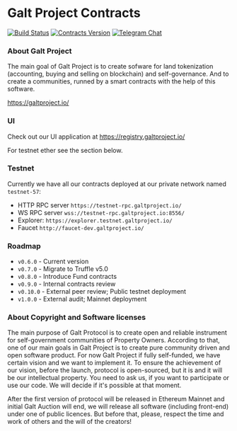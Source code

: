 # Galt Project Contracts

[![Build Status](https://travis-ci.org/galtspace/galtproject-core.svg?branch=develop)](https://travis-ci.org/galtspace/galtproject-core)
[![Contracts Version](https://img.shields.io/badge/version-0.6.0-orange.svg)](https://github.com/galtspace/galtproject-core)
[![Telegram Chat](https://img.shields.io/badge/telegram-chat-blue.svg)](https://t.me/galtproject)


### About Galt Project
The main goal of Galt Project is to create sofware for land tokenization (accounting, buying and selling on blockchain) and self-governance. And to create a communities, runned by a smart contracts with the help of this software.

https://galtproject.io/

### UI

Check out our UI application at https://registry.galtproject.io/

For testnet ether see the section below.

### Testnet

Currently we have all our contracts deployed at our private network named `testnet-57`:

* HTTP RPC server `https://testnet-rpc.galtproject.io/`
* WS RPC server `wss://testnet-rpc.galtproject.io:8556/`
* Explorer: `https://explorer.testnet.galtproject.io/`
* Faucet `http://faucet-dev.galtproject.io/`

### Roadmap

* `v0.6.0` - Current version
* `v0.7.0` - Migrate to Truffle v5.0
* `v0.8.0` - Introduce Fund contracts
* `v0.9.0` - Internal contracts review
* `v0.10.0` - External peer review; Public testnet deployment
* `v1.0.0` - External audit; Mainnet deployment

### About Copyright and Software licenses
The main purpose of Galt Protocol is to create open and reliable instrument for self-government communities of Property Owners. According to that, one of our main goals in Galt Project is to create pure community driven and open software product. For now Galt Project if fully self-funded, we have certain vision and we want to implement it. To ensure the achievement of our vision, before the launch, protocol is open-sourced, but it is and it will be our intellectual property. You need to ask us, if you want to participate or use our code. We will decide if it's possible at that moment.

After the first version of protocol will be released in Ethereum Mainnet and initial Galt Auction will end, we will release all software (including front-end) under one of public licences. But before that, please, respect the time and work of others and the will of the creators!

